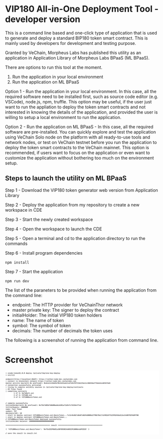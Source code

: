 VIP180 All-in-One Deployment Tool - developer version
====

This is a command line based and one-click type of application that is used to generate and deploy a standard BIP180 token smart contract. This is mainly used by developers for development and testing purpose.

Granted by VeChain, Morpheus Labs has published this utility as an application in Application Library of Morpheus Labs BPaaS (ML BPaaS).

There are options to run this tool at the moment.

1. Run the application in your local environment
2. Run the application on ML BPaaS

Option 1 - Run the application in your local environment. In this case, all the required software need to be installed first, such as source code editor (e.g. VSCode), node.js, npm, truffle. This option may be useful, if the user just want to run the appliation to deploy the token smart contracts and not interested in knowing the details of the application, and provided the user is willing to setup a local environment to run the application.

Option 2 - Run the application on ML BPaaS - In this case, all the required software are pre-installed. You can quickly explore and test the application using VeChain Solo node on the platform with all ready-to-use tools and network nodes, or test on VeChain testnet before you run the application to deploy the token smart contracts to the VeChain mainnet. This option is recommended, if users want to focus on the application or even want to customize the application without bothering too much on the environment setup.

## Steps to launch the utility on ML BPaaS

Step 1 - Download the VIP180 token generator web version from Application Library

Step 2 - Deploy the application from my repository to create a new workspace in CDE

Step 3 - Start the newly created workspace

Step 4 - Open the workspace to launch the CDE

Step 5 - Open a terminal and cd to the application directory to run the commands

Step 6 - Install program dependencies

```
npm install
```

Step 7 - Start the application

```
npm run dev
```

The list of the paraneters to be provided when running the application from the command line:

+ endpoint: The HTTP provider for VeChainThor network
+ master private key: The signer to deploy the contract
+ initialHolder: The initial VIP180 token holders
+ name: The name of token
+ symbol: The symbol of token
+ decimals: The number of decimals the token uses 

The following is a screenshot of running the application from command line.

# Screenshot

![deploy](images/deploy.jpg)


